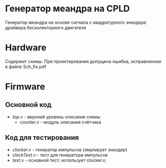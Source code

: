 # Генератор меандра на CPLD
Генератор меандра на основе сигнала с квадратурного энкодера драйвера бесколекторного двигателя
# Hardware
Содержит схемы. При проектирования допущена ошибка, исправленная в файле Sch_fix.pdf
# Firmware
## Основной код

- *top.v* - верхний уровень описания схемы
    - *counter.v* - модуль описания счётчика

## Код для тестирования

- *clocker.v* - генератор импульсов (эмулирует энкодер)
- *clockTest.v* - тест для генератора импульсов
- *test.v* - основной тест; использует clocker.v;

